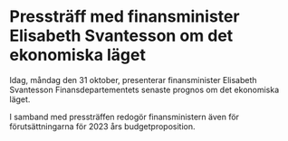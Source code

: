 # Pressträff med finansminister Elisabeth Svantesson om det ekonomiska läget

Idag, måndag den 31 oktober, presenterar finansminister Elisabeth Svantesson Finansdepartementets senaste prognos om det ekonomiska läget.

I samband med pressträffen redogör finansministern även för förutsättningarna för 2023 års budgetproposition.
